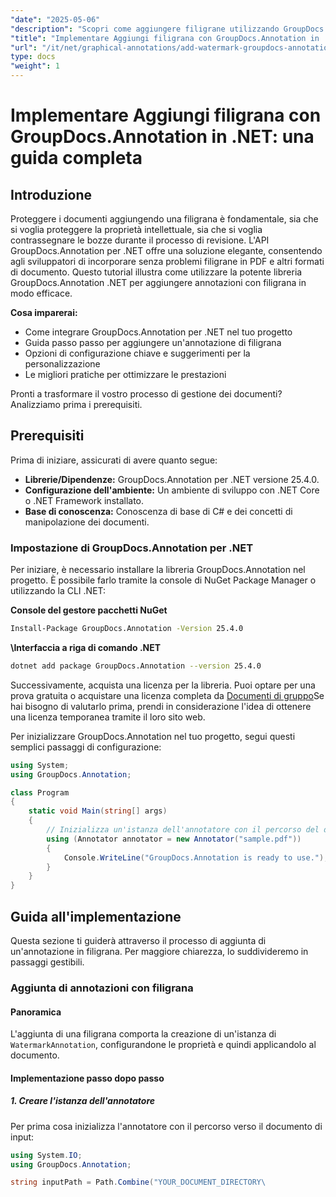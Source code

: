```yaml
---
"date": "2025-05-06"
"description": "Scopri come aggiungere filigrane utilizzando GroupDocs.Annotation per .NET. Questa guida illustra la configurazione, l'implementazione dettagliata e le best practice per la protezione e il branding dei documenti."
"title": "Implementare Aggiungi filigrana con GroupDocs.Annotation in .NET - Una guida completa per la sicurezza e il branding dei documenti"
"url": "/it/net/graphical-annotations/add-watermark-groupdocs-annotation-net-guide/"
type: docs
"weight": 1
---
```


# Implementare Aggiungi filigrana con GroupDocs.Annotation in .NET: una guida completa

## Introduzione

Proteggere i documenti aggiungendo una filigrana è fondamentale, sia che si voglia proteggere la proprietà intellettuale, sia che si voglia contrassegnare le bozze durante il processo di revisione. L'API GroupDocs.Annotation per .NET offre una soluzione elegante, consentendo agli sviluppatori di incorporare senza problemi filigrane in PDF e altri formati di documento. Questo tutorial illustra come utilizzare la potente libreria GroupDocs.Annotation .NET per aggiungere annotazioni con filigrana in modo efficace.

**Cosa imparerai:**
- Come integrare GroupDocs.Annotation per .NET nel tuo progetto
- Guida passo passo per aggiungere un'annotazione di filigrana
- Opzioni di configurazione chiave e suggerimenti per la personalizzazione
- Le migliori pratiche per ottimizzare le prestazioni

Pronti a trasformare il vostro processo di gestione dei documenti? Analizziamo prima i prerequisiti.

## Prerequisiti

Prima di iniziare, assicurati di avere quanto segue:
- **Librerie/Dipendenze:** GroupDocs.Annotation per .NET versione 25.4.0.
- **Configurazione dell'ambiente:** Un ambiente di sviluppo con .NET Core o .NET Framework installato.
- **Base di conoscenza:** Conoscenza di base di C# e dei concetti di manipolazione dei documenti.

### Impostazione di GroupDocs.Annotation per .NET

Per iniziare, è necessario installare la libreria GroupDocs.Annotation nel progetto. È possibile farlo tramite la console di NuGet Package Manager o utilizzando la CLI .NET:

**Console del gestore pacchetti NuGet**
```bash
Install-Package GroupDocs.Annotation -Version 25.4.0
```

**\Interfaccia a riga di comando .NET**
```bash
dotnet add package GroupDocs.Annotation --version 25.4.0
```

Successivamente, acquista una licenza per la libreria. Puoi optare per una prova gratuita o acquistare una licenza completa da [Documenti di gruppo](https://purchase.groupdocs.com/buy)Se hai bisogno di valutarlo prima, prendi in considerazione l'idea di ottenere una licenza temporanea tramite il loro sito web.

Per inizializzare GroupDocs.Annotation nel tuo progetto, segui questi semplici passaggi di configurazione:

```csharp
using System;
using GroupDocs.Annotation;

class Program
{
    static void Main(string[] args)
    {
        // Inizializza un'istanza dell'annotatore con il percorso del documento di input.
        using (Annotator annotator = new Annotator("sample.pdf"))
        {
            Console.WriteLine("GroupDocs.Annotation is ready to use.");
        }
    }
}
```

## Guida all'implementazione

Questa sezione ti guiderà attraverso il processo di aggiunta di un'annotazione in filigrana. Per maggiore chiarezza, lo suddivideremo in passaggi gestibili.

### Aggiunta di annotazioni con filigrana

#### Panoramica
L'aggiunta di una filigrana comporta la creazione di un'istanza di `WatermarkAnnotation`, configurandone le proprietà e quindi applicandolo al documento.

#### Implementazione passo dopo passo

##### 1. Creare l'istanza dell'annotatore
Per prima cosa inizializza l'annotatore con il percorso verso il documento di input:

```csharp
using System.IO;
using GroupDocs.Annotation;

string inputPath = Path.Combine("YOUR_DOCUMENT_DIRECTORY\